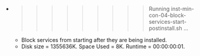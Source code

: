 * >>>>>>>>> Running inst-min-con-04-block-services-start-postinstall.sh ...
  * Block services from starting after they are being installed.
  * Disk size = 1355636K. Space Used = 8K. Runtime = 00:00:00:01.
